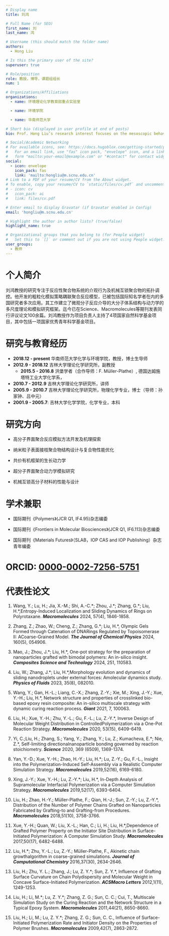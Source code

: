 ```yaml
---
# Display name
title: 刘鸿

# Full Name (for SEO)
first_name: 刘
last_name: 鸿

# Username (this should match the folder name)
authors:
  - Hong Liu

# Is this the primary user of the site?
superuser: true

# Role/position
role: 教授，博导，课题组组长
num: 1

# Organizations/Affiliations
organizations:
  - name: 环境理论化学教育部重点实验室

  - name: 环境学院

  - name: 华南师范大学

# Short bio (displayed in user profile at end of posts)
bio: Prof. Hong Liu’s research interest focuses on the mesoscopic behavior of the reactive polymer systems, as well as the topological regulations of mechanical interlocked polymers.

# Social/Academic Networking
# For available icons, see: https://docs.hugoblox.com/getting-started/page-builder/#icons
#   For an email link, use "fas" icon pack, "envelope" icon, and a link in the
#   form "mailto:your-email@example.com" or "#contact" for contact widget.
social:
  - icon: envelope
    icon_pack: fas
    link: 'mailto:hongliu@m.scnu.edu.cn'
# Link to a PDF of your resume/CV from the About widget.
# To enable, copy your resume/CV to `static/files/cv.pdf` and uncomment the lines below.
# - icon: cv
#   icon_pack: ai
#   link: files/cv.pdf

# Enter email to display Gravatar (if Gravatar enabled in Config)
email: 'hongliu@m.scnu.edu.cn'

# Highlight the author in author lists? (true/false)
highlight_name: true

# Organizational groups that you belong to (for People widget)
#   Set this to `[]` or comment out if you are not using People widget.
user_groups:
  - 教师
---
```

# 个人简介
刘鸿教授的研究专注于反应性聚合物系统的介观行为及机械互锁聚合物的拓扑调控。他开发的粗粒化模拟策略耦联聚合反应模型，已被包括国际知名学者在内的多国研究者多次应用。其工作建立了微观分子反应介导的大分子体系结构与动力学的多尺度理论和模拟研究框架。迄今已在Science、Macromolecules等期刊发表同行评议论文100余篇。刘鸿教授作为项目负责人主持了4项国家自然科学基金项目，其中包括一项国家优秀青年科学基金项目。

# 研究与教育经历
  - **2018.12 - present** 华南师范大学化学与环境学院，教授，博士生导师
  - **2012.9 - 2018.12**  吉林大学理论化学研究所，副教授
    - **2015.5 - 2016.8** 洪堡学者（合作导师：F. Müller-Plathe）, 德国达姆施塔特工业大学化学系，
  - **2010.7 - 2012.9** 吉林大学理论化学研究所，讲师
  - **2005.9 - 2010.7** 吉林大学理论化学研究所，物理化学专业，博士（导师：孙家钟、吕中元）
  - **2001.9 - 2005.7**: 吉林大学化学学院，化学专业，本科

# 研究方向
  - 高分子界面聚合反应模拟方法开发及机理探索

  - 纳米粒子表面接枝聚合物结构设计与复合物性能优化

  - 共价有机框架的生长动力学

  - 超分子界面聚合动力学模拟研究

  - 机械互锁高分子材料的性能与设计

# 学术兼职

  - 国际期刊《Polymers》(JCR Q1, IF4.95)杂志编委

  - 国际期刊《Frontiers in Molecular Biosciences》(JCR Q1, IF6.113)杂志编委

  - 国际期刊《Materials Futures》（SLAB，IOP CAS and IOP Publishing）杂志青年编委

# ORCID: [0000-0002-7256-5751](https://webofscience.clarivate.cn/wos/author/record/1443270)

# 代表性论文

1. Wang, Y.; Lu, H.; Jia, X.-M.; Shi, A.-C.\*; Zhou, J.\*; Zhang, G.\*; Liu, H.\*,Entropy-Induced Localization and Sliding Dynamics of Rings on Polyrotaxane. ***Macromolecules*** 2024, 57(4), 1846-1858.

2. Zhang, Z.; Zhao, W.; Cheng, Z.; Zhang, G.\*; Liu, H.\*, Olympic Gels Formed through Catenation of DNARings Regulated by Topoisomerase II: ACoarse-Grained Model. ***The Journal of Chemical Physics*** 2024, 160(5), 054906.

3. Mao, J.; Zhou, J.\*; Liu, H.\*, One-pot strategy for the preparation of nanoparticles grafted with bimodal polymers: An in-silico insight. ***Composites Science and Technology*** 2024, 251, 110583.

4. Liu, W.; Zhang, J.\*; Liu, H.\*,Morphology evolution and dynamics of sliding nanodroplets under external forces: Amolecular dynamics study. ***Physics of Fluids*** 2023, 35(8), 082010.

5. Wang, Y.; Gan, H.-L.; Liang, C.-X.; Zhang, Z.-Y.; Xie, M.; Xing, J.-Y.; Xue, Y.-H.; Liu, H.\*, Network structure and properties of crosslinked bio-based epoxy resin composite: An in-silico multiscale strategy with dynamic curing reaction process. ***Giant*** 2021, 7, 100063.

6. Liu, H.; Xue, Y.-H.; Zhu, Y.-L.; Gu, F.-L.; Lu, Z.-Y.\*, Inverse Design of Molecular Weight Distribution in ControlledPolymerization via a One-Pot Reaction Strategy. ***Macromolecules*** 2020, 53(15), 6409-6419.

7. Yi, C.;Liu, H.; Zhang, S.; Yang, Y.; Zhang, Y.; Lu, Z.; Kumacheva, E.\*; Nie, Z.\*, Self-limiting directionalnanoparticle bonding governed by reaction stoichiometry. ***Science*** 2020, 369 (6509), 1369-1374.

8. Yan, Y.-D.; Xue, Y.-H.; Zhao, H.-Y.; Liu, H.\*; Lu, Z.-Y.; Gu, F.-L., Insight into the Polymerization-Induced Self-Assembly via a Realistic Computer Simulation Strategy. ***Macromolecules*** 2019,52(16), 6169-6180.

9. Xing, J.-Y.; Xue, Y.-H.; Lu, Z.-Y.\*; Liu, H.\*, In-Depth Analysis of Supramolecular Interfacial Polymerization via a Computer Simulation Strategy. ***Macromolecules*** 2019,52(17), 6393-6404.

10. Liu, H.; Zhao, H.-Y.; Müller-Plathe, F.; Qian, H.-J.; Sun, Z.-Y.; Lu, Z.-Y.\*, Distribution of the Number of Polymer Chains Grafted on Nanoparticles Fabricated by Grafting-to and Grafting-from Procedures. ***Macromolecules*** 2018,51(10), 3758-3766.

11. Xue, Y.-H.; Quan, W.; Liu, X.-L.; Han, C.; Li, H.; Liu, H.\*,Dependence of Grafted Polymer Property on the Initiator Site Distribution in Surface-Initiated Polymerization: A Computer Simulation Study. ***Macromolecules*** 2017,50(17), 6482-6488.

12. Liu, H.\*; Zhu, Y.-L.; Lu, Z.-Y.; Müller-Plathe, F., Akinetic chain growthalgorithm in coarse-grained simulations. ***Journal of Computational Chemistry*** 2016,37(30), 2634-2646.

13. Liu, H.; Zhu, Y. L.; Zhang, J.; Lu, Z. Y.\*; Sun, Z. Y.\*, Influence of Grafting Surface Curvature on Chain Polydispersity and Molecular Weight in Concave Surface-Initiated Polymerization. ***ACSMacro Letters*** 2012,1(11), 1249-1253.

14. Liu, H.; Li, M.\*; Lu, Z. Y.\*; Zhang, Z. G.; Sun, C. C.; Cui, T., Multiscale Simulation Study on the Curing Reaction and the Network Structure in a Typical Epoxy System. ***Macromolecules*** 2011,44(21), 8650-8660.

15. Liu, H.; Li, M.; Lu, Z. Y.\*; Zhang, Z. G.; Sun, C. C., Influence of Surface-Initiated Polymerization Rate and Initiator Density on the Properties of Polymer Brushes. ***Macromolecules*** 2009,42(7), 2863-2872.
